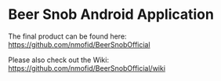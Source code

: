 Beer Snob Android Application
=================================

The final product can be found here: https://github.com/nmofid/BeerSnobOfficial

Please also check out the Wiki: https://github.com/nmofid/BeerSnobOfficial/wiki
